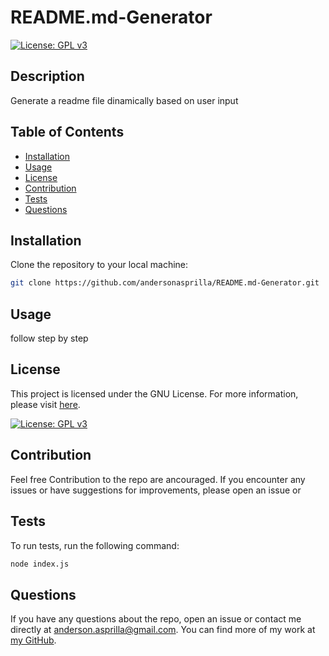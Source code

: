 # README.md-Generator

[![License: GPL v3](https://img.shields.io/badge/License-GPLv3-blue.svg)](https://www.gnu.org/licenses/gpl-3.0)
## Description

Generate a readme file dinamically based on user input

## Table of Contents

- [Installation](#installation)
- [Usage](#usage)
- [License](#license)
- [Contribution](#contribution)
- [Tests](#tests)
- [Questions](#questions)

## Installation

Clone the repository to your local machine:

```sh
git clone https://github.com/andersonasprilla/README.md-Generator.git
```

## Usage

follow step by step

## License
This project is licensed under the GNU License. For more information, please visit [here](https://www.gnu.org/licenses/gpl-3.0).

[![License: GPL v3](https://img.shields.io/badge/License-GPLv3-blue.svg)](https://www.gnu.org/licenses/gpl-3.0)

## Contribution

Feel free Contribution to the repo are ancouraged. If you encounter any issues or have suggestions for improvements, please open an issue or 

## Tests

To run tests, run the following command:

```sh
node index.js
```

## Questions

If you have any questions about the repo, open an issue or contact me directly at anderson.asprilla@gmail.com. You can find more of my work at [my GitHub](https://github.com/andersonasprilla).
